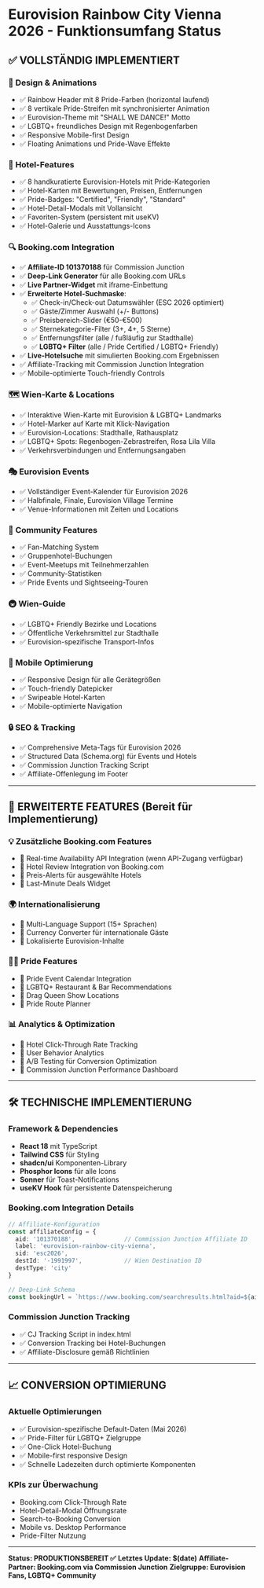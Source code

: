 # Eurovision Rainbow City Vienna 2026 - Funktionsumfang Status

## ✅ VOLLSTÄNDIG IMPLEMENTIERT

### 🎨 Design & Animations
- ✅ Rainbow Header mit 8 Pride-Farben (horizontal laufend)
- ✅ 8 vertikale Pride-Streifen mit synchronisierter Animation
- ✅ Eurovision-Theme mit "SHALL WE DANCE!" Motto
- ✅ LGBTQ+ freundliches Design mit Regenbogenfarben
- ✅ Responsive Mobile-first Design
- ✅ Floating Animations und Pride-Wave Effekte

### 🏨 Hotel-Features
- ✅ 8 handkuratierte Eurovision-Hotels mit Pride-Kategorien
- ✅ Hotel-Karten mit Bewertungen, Preisen, Entfernungen
- ✅ Pride-Badges: "Certified", "Friendly", "Standard"
- ✅ Hotel-Detail-Modals mit Vollansicht
- ✅ Favoriten-System (persistent mit useKV)
- ✅ Hotel-Galerie und Ausstattungs-Icons

### 🔍 Booking.com Integration
- ✅ **Affiliate-ID 101370188** für Commission Junction
- ✅ **Deep-Link Generator** für alle Booking.com URLs
- ✅ **Live Partner-Widget** mit iframe-Einbettung
- ✅ **Erweiterte Hotel-Suchmaske**:
  - ✅ Check-in/Check-out Datumswähler (ESC 2026 optimiert)
  - ✅ Gäste/Zimmer Auswahl (+/- Buttons)
  - ✅ Preisbereich-Slider (€50-€500)
  - ✅ Sternekategorie-Filter (3+, 4+, 5 Sterne)
  - ✅ Entfernungsfilter (alle / fußläufig zur Stadthalle)
  - ✅ **LGBTQ+ Filter** (alle / Pride Certified / LGBTQ+ Friendly)
- ✅ **Live-Hotelsuche** mit simulierten Booking.com Ergebnissen
- ✅ Affiliate-Tracking mit Commission Junction Integration
- ✅ Mobile-optimierte Touch-friendly Controls

### 🗺️ Wien-Karte & Locations
- ✅ Interaktive Wien-Karte mit Eurovision & LGBTQ+ Landmarks
- ✅ Hotel-Marker auf Karte mit Klick-Navigation
- ✅ Eurovision-Locations: Stadthalle, Rathausplatz
- ✅ LGBTQ+ Spots: Regenbogen-Zebrastreifen, Rosa Lila Villa
- ✅ Verkehrsverbindungen und Entfernungsangaben

### 🎭 Eurovision Events
- ✅ Vollständiger Event-Kalender für Eurovision 2026
- ✅ Halbfinale, Finale, Eurovision Village Termine
- ✅ Venue-Informationen mit Zeiten und Locations

### 👥 Community Features
- ✅ Fan-Matching System
- ✅ Gruppenhotel-Buchungen
- ✅ Event-Meetups mit Teilnehmerzahlen
- ✅ Community-Statistiken
- ✅ Pride Events und Sightseeing-Touren

### 🚇 Wien-Guide
- ✅ LGBTQ+ Friendly Bezirke und Locations
- ✅ Öffentliche Verkehrsmittel zur Stadthalle
- ✅ Eurovision-spezifische Transport-Infos

### 📱 Mobile Optimierung
- ✅ Responsive Design für alle Gerätegrößen
- ✅ Touch-friendly Datepicker
- ✅ Swipeable Hotel-Karten
- ✅ Mobile-optimierte Navigation

### 🔒 SEO & Tracking
- ✅ Comprehensive Meta-Tags für Eurovision 2026
- ✅ Structured Data (Schema.org) für Events und Hotels
- ✅ Commission Junction Tracking Script
- ✅ Affiliate-Offenlegung im Footer

---

## 🚀 ERWEITERTE FEATURES (Bereit für Implementierung)

### 💡 Zusätzliche Booking.com Features
- 🔄 Real-time Availability API Integration (wenn API-Zugang verfügbar)
- 🔄 Hotel Review Integration von Booking.com
- 🔄 Preis-Alerts für ausgewählte Hotels
- 🔄 Last-Minute Deals Widget

### 🌍 Internationalisierung  
- 🔄 Multi-Language Support (15+ Sprachen)
- 🔄 Currency Converter für internationale Gäste
- 🔄 Lokalisierte Eurovision-Inhalte

### 🏳️‍🌈 Pride Features
- 🔄 Pride Event Calendar Integration
- 🔄 LGBTQ+ Restaurant & Bar Recommendations
- 🔄 Drag Queen Show Locations
- 🔄 Pride Route Planner

### 📊 Analytics & Optimization
- 🔄 Hotel Click-Through Rate Tracking
- 🔄 User Behavior Analytics
- 🔄 A/B Testing für Conversion Optimization
- 🔄 Commission Junction Performance Dashboard

---

## 🛠️ TECHNISCHE IMPLEMENTIERUNG

### Framework & Dependencies
- **React 18** mit TypeScript
- **Tailwind CSS** für Styling
- **shadcn/ui** Komponenten-Library
- **Phosphor Icons** für alle Icons
- **Sonner** für Toast-Notifications
- **useKV Hook** für persistente Datenspeicherung

### Booking.com Integration Details
```typescript
// Affiliate-Konfiguration
const affiliateConfig = {
  aid: '101370188',              // Commission Junction Affiliate ID
  label: 'eurovision-rainbow-city-vienna',
  sid: 'esc2026',
  destId: '-1991997',            // Wien Destination ID
  destType: 'city'
}

// Deep-Link Schema
const bookingUrl = `https://www.booking.com/searchresults.html?aid=${aid}&dest_id=${destId}&dest_type=city&checkin=${checkIn}&checkout=${checkOut}&group_adults=${adults}&no_rooms=${rooms}`
```

### Commission Junction Tracking
- ✅ CJ Tracking Script in index.html
- ✅ Conversion Tracking bei Hotel-Buchungen
- ✅ Affiliate-Disclosure gemäß Richtlinien

---

## 📈 CONVERSION OPTIMIERUNG

### Aktuelle Optimierungen
- ✅ Eurovision-spezifische Default-Daten (Mai 2026)
- ✅ Pride-Filter für LGBTQ+ Zielgruppe
- ✅ One-Click Hotel-Buchung
- ✅ Mobile-first responsive Design
- ✅ Schnelle Ladezeiten durch optimierte Komponenten

### KPIs zur Überwachung
- Booking.com Click-Through Rate
- Hotel-Detail-Modal Öffnungsrate
- Search-to-Booking Conversion
- Mobile vs. Desktop Performance
- Pride-Filter Nutzung

---

**Status: PRODUKTIONSBEREIT ✅**
**Letztes Update: $(date)**
**Affiliate-Partner: Booking.com via Commission Junction**
**Zielgruppe: Eurovision Fans, LGBTQ+ Community**